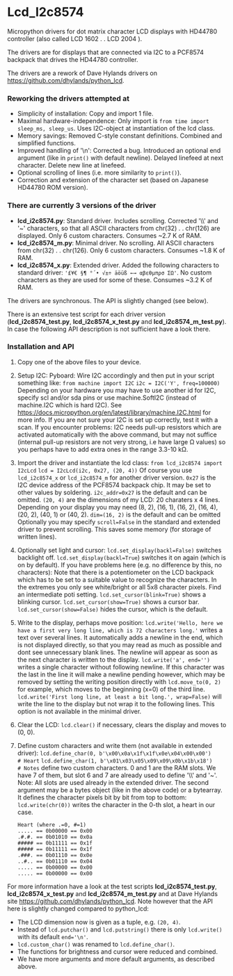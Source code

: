 # Lcd_I2c8574

Micropython drivers for dot matrix character LCD displays with HD44780 controller
(also called LCD 1602 . . LCD 2004 ). 

The drivers are for displays that are connected via I2C to a PCF8574 backpack that drives the HD44780 controller.

The drivers are a rework of Dave Hylands drivers on https://github.com/dhylands/python_lcd.

### Reworking the drivers attempted at

- Simplicity of installation: Copy and import 1 file.
- Maximal hardware-independence: Only import is `from time import sleep_ms, sleep_us`.
  Uses I2C-object at instantiation of the lcd class.
- Memory savings: Removed C-style constant definitions. Combined and simplified functions.
- Improved handling of '\n': Corrected a bug. Introduced an optional end argument (like in `print()` with default newline). Delayed linefeed at next character. Delete new line at linefeed.
- Optional scrolling of lines (i.e. more similarity to `print()`).
- Correction and extension of the character set (based on Japanese HD44780 ROM version).

### There are currently 3 versions of the driver

- **lcd_i2c8574.py**:   Standard driver.  Includes scrolling.
  Corrected '\\\\\' and '~' characters, so that all ASCII characters from chr(32) . . chr(126) are displayed.  Only 6 custom characters.
  Consumes ~2.7 K of RAM.
- **lcd_i2c8574_m.py**:   Minimal driver.  No scrolling.
  All ASCII characters from chr(32) . . chr(126). Only 6 custom characters.
  Consumes ~1.8 K of RAM.
- **lcd_i2c8574_x.py**:   Extended driver.  Added the following characters to standard driver:
  `'£¥€ §¶ °´• √±÷ äöüß ←→ αβεθμπρσ ΣΩ'`.  No custom characters as they are used for some of these.  Consumes ~3.2 K of RAM.

The drivers are synchronous. The API is slightly changed (see below).

There is an extensive test script for each driver version (**lcd_i2c8574_test.py**, **lcd_i2c8574_x_test.py** and **lcd_i2c8574_m_test.py**). In case the following API description is not sufficient have a look there.

### Installation and API

1. Copy one of the above files to your device.

2. Setup I2C:
   Pyboard: Wire I2C accordingly and then put in your script something like:
   `from machine import I2C`
   `i2c = I2C('Y', freq=100000)`
   Depending on your hardware you may have to use another id for I2C, specify scl and/or sda pins or use machine.SoftI2C (instead of machine.I2C which is hard I2C). See https://docs.micropython.org/en/latest/library/machine.I2C.html for more info.
   If you are not sure your I2C is set up correctly, test it with a scan.
   If you encounter problems: I2C needs pull-up resistors which are activated automatically with the above command, but may not suffice (internal pull-up resistors are not very strong, i.e have large Ω values) so you perhaps have to add extra ones in the range 3.3-10 kΩ.

3. Import the driver and instantiate the lcd class:
   `from lcd_i2c8574 import I2cLcd`
   `lcd = I2cLcd(i2c, 0x27, (20, 4))`
   Of course you use `lcd_i2c8574_x` or `lcd_i2c8574_m` for another driver version.
   `0x27` is the I2C device address of the PCF8574 backpack chip. It may be set to other values by soldering. `i2c_addr=0x27` is the default and can be omitted. `(20, 4)` are the dimensions of my LCD: 20 charaters x 4 lines.
   Depending on your display you may need (8, 2), (16, 1), (16, 2), (16, 4), (20, 2), (40, 1) or (40, 2). `dim=(16, 2)` is the default and can be omitted
   Optionally you may specify `scroll=False` in the standard and extended driver to prevent scrolling. This saves some memory (for storage of written lines).

4. Optionally set light and cursor:
   `lcd.set_display(backl=False)` switches backlight off.
   `lcd.set_display(backl=True`) switches it on again (which is on by default).
    If you have problems here (e.g. no difference by this, no characters): Note that there is a potentiometer on the LCD backpack which has to be set to a suitable value to recognize the characters. In the extremes you only see white/bright or all 5x8 character pixels. Find an intermediate poti setting.
   `lcd.set_cursor(blink=True)` shows a blinking cursor.
   `lcd.set_cursor(show=True)` shows a cursor bar.
   `lcd.set_cursor(show=False)` hides the cursor, which is the default.

5. Write to the display, perhaps move position:
   `lcd.write('Hello, here we have a first very long line, which is 72 characters long.'` writes a text over several lines. It automatically adds a newline in the end, which is not displayed directly, so that you may read as much as possible and dont see unnecessary blank lines. The newline will appear as soon as the next character is written to the display.
   `lcd.write('a', end='')` writes a single character without following newline.
   If this character was the last in the line it will make a newline pending however, which may be removed by setting the writing position directly with
   `lcd.move_to(0, 2)` for example, which moves to the beginning (x=0) of the third line.
   `lcd.write('First long line, at least a bit long.', wrap=False)` will write the line to the display but not wrap it to the following lines. This option is not available in the minimal driver.

6. Clear the LCD:
   `lcd.clear()` if necessary, clears the display and moves to (0, 0).

7. Define custom characters and write them (not available in extended driver):
   `lcd.define_char(0, b'\x00\x0a\x1f\x1f\x0e\x04\x00\x00')    # Heart`
   `lcd.define_char(1, b'\x01\x03\x05\x09\x09\x0b\x1b\x18')    # Notes`
   define two custom characters. 0 and 1 are the RAM slots. We have 7 of them, but slot 6 and 7 are already used to define '\\\\\' and '~'.  Note: All slots are used already in the extended driver.
   The second argument may be a bytes object (like in the above code) or a bytearray. It defines the character pixels bit by bit from top to bottom:
   `lcd.write(chr(0))` writes the character in the 0-th slot, a heart in our case.
   
   ```
   Heart (where .=0, #=1)
   ..... == 0b00000 == 0x00
   .#.#. == 0b01010 == 0x0a
   ##### == 0b11111 == 0x1f
   ##### == 0b11111 == 0x1f
   .###. == 0b01110 == 0x0e
   ..#.. == 0b01110 == 0x04
   ..... == 0b00000 == 0x00
   ..... == 0b00000 == 0x00
   ```

For more information have a look at the test scripts **lcd_i2c8574_test.py**, **lcd_i2c8574_x_test.py** and **lcd_i2c8574_m_test.py** and at Dave Hylands site https://github.com/dhylands/python_lcd.
Note however that the API here is slightly changed compared to python_lcd:

- The LCD dimension now is given as a tuple, e.g. `(20, 4)`.
- Instead of `lcd.putchar()` and `lcd.putstring()` there is only `lcd.write()` with its default `end='\n'`.
- `lcd.custom_char()` was renamed to `lcd.define_char()`.
- The functions for brightness and cursor were reduced and combined.
- We have more arguments and more default arguments, as described above.

